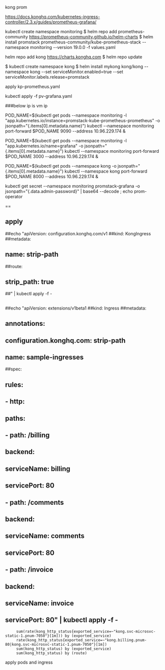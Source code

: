 kong prom

https://docs.konghq.com/kubernetes-ingress-controller/2.3.x/guides/prometheus-grafana/


 kubectl create namespace monitoring
$ helm repo add prometheus-community https://prometheus-community.github.io/helm-charts
$ helm install promstack prometheus-community/kube-prometheus-stack --namespace monitoring --version 19.0.0 -f values.yaml


helm repo add kong https://charts.konghq.com
$ helm repo update

$ kubectl create namespace kong
$ helm install mykong kong/kong --namespace kong --set serviceMonitor.enabled=true --set serviceMonitor.labels.release=promstack



apply kp-prometheus.yaml




kubectl apply -f pv-grafana.yaml

###below ip is vm ip

POD_NAME=$(kubectl get pods --namespace monitoring -l "app.kubernetes.io/instance=promstack-kube-prometheus-prometheus" -o jsonpath="{.items[0].metadata.name}")
kubectl --namespace monitoring  port-forward $POD_NAME 9090   --address 10.96.229.174 &


POD_NAME=$(kubectl get pods --namespace monitoring -l "app.kubernetes.io/name=grafana" -o jsonpath="{.items[0].metadata.name}")
kubectl --namespace monitoring port-forward $POD_NAME 3000   --address 10.96.229.174 &


POD_NAME=$(kubectl get pods --namespace kong -o jsonpath="{.items[0].metadata.name}")
kubectl --namespace kong port-forward $POD_NAME 8000    --address 10.96.229.174 &

kubectl get secret --namespace monitoring promstack-grafana -o jsonpath="{.data.admin-password}" | base64 --decode ; echo
prom-operator



==

## apply 

##echo "apiVersion: configuration.konghq.com/v1
##kind: KongIngress
##metadata:
##  name: strip-path
##route:
##  strip_path: true
##" | kubectl apply -f -
##	
##echo "apiVersion: extensions/v1beta1
##kind: Ingress
##metadata:
##  annotations:
##    configuration.konghq.com: strip-path
##  name: sample-ingresses
##spec:
##  rules:
##  - http:
##     paths:
##     - path: /billing
##       backend:
##         serviceName: billing
##         servicePort: 80
##     - path: /comments
##       backend:
##         serviceName: comments
##         servicePort: 80
##     - path: /invoice
##       backend:
##         serviceName: invoice
##         servicePort: 80" | kubectl apply -f -
		 
		 
		 sum(rate(kong_http_status{exported_service=~"kong.svc-microsvc-static-1.pnum-7050"}[1m])) by (exported_service)
		 rate(kong_http_status{exported_service=~"kong.billing.pnum-80|kong.svc-microsvc-static-1.pnum-7050"}[1m])
		 sum(kong_http_status) by (exported_service)
		 sum(kong_http_status) by (route)
		 
		 

apply pods and ingress

